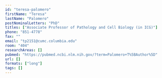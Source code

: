 ```yaml
---
id: "teresa-palomero"
firstName: "Teresa"
lastName: "Palomero"
postNominalLetters: "PhD"
titles: ["Associate Professor of Pathology and Cell Biology (in ICG)"]
phone: "851-4778"
fax: ""
email: "tp2151@cumc.columbia.edu"
room: "404"
researchAreas: []
pubmed: "https://pubmed.ncbi.nlm.nih.gov/?term=Palomero+T%5BAuthor%5D"
url: []
formats: ["long"]
tags: []
---
```

